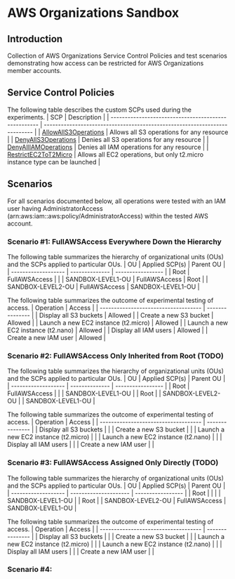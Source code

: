 # AWS Organizations Sandbox

## Introduction
Collection of AWS Organizations Service Control Policies and test scenarios demonstrating how access can be restricted for AWS Organizations member accounts.

## Service Control Policies
The following table describes the custom SCPs used during the experiments.
| SCP                                                  | Description                                                                |
| ---------------------------------------------------- | -------------------------------------------------------------------------- |
| [AllowAllS3Operations](./AllowAllS3Operations.json)  | Allows all S3 operations for any resource                                  |
| [DenyAllS3Operations](./DenyAllS3Operations.json)    | Denies all S3 operations for any resource                                  |
| [DenyAllIAMOperations](./DenyAllIAMOperations.json)  | Denies all IAM operations for any resource                                 |
| [RestrictEC2ToT2Micro](./RestrictEC2ToT2Micro.json)  | Allows all EC2 operations, but only t2.micro instance type can be launched |

## Scenarios
For all scenarios documented below, all operations were tested with an IAM user having AdministratorAccess (arn:aws:iam::aws:policy/AdministratorAccess) within the tested AWS account.

### Scenario #1: FullAWSAccess Everywhere Down the Hierarchy
The following table summarizes the hierarchy of organizational units (OUs) and the SCPs applied to particular OUs.
| OU                  | Applied SCP(s) | Parent OU         |
| ------------------- | -------------- | ----------------- |
| Root                | FullAWSAccess  |                   |
| SANDBOX-LEVEL1-OU   | FullAWSAccess  | Root              |
| SANDBOX-LEVEL2-OU   | FullAWSAccess  | SANDBOX-LEVEL1-OU |

The following table summarizes the outcome of experimental testing of access.
| Operation                            | Access          |
| ------------------------------------ | --------------- |
| Display all S3 buckets               | Allowed         |
| Create a new S3 bucket               | Allowed         |
| Launch a new EC2 instance (t2.micro) | Allowed         |
| Launch a new EC2 instance (t2.nano)  | Allowed         |
| Display all IAM users                | Allowed         |
| Create a new IAM user                | Allowed         |

### Scenario #2: FullAWSAccess Only Inherited from Root (TODO)
The following table summarizes the hierarchy of organizational units (OUs) and the SCPs applied to particular OUs.
| OU                  | Applied SCP(s) | Parent OU         |
| ------------------- | -------------- | ----------------- |
| Root                | FullAWSAccess  |                   |
| SANDBOX-LEVEL1-OU   |                | Root              |
| SANDBOX-LEVEL2-OU   |                | SANDBOX-LEVEL1-OU |

The following table summarizes the outcome of experimental testing of access.
| Operation                            | Access          |
| ------------------------------------ | --------------- |
| Display all S3 buckets               |                 |
| Create a new S3 bucket               |                 |
| Launch a new EC2 instance (t2.micro) |                 |
| Launch a new EC2 instance (t2.nano)  |                 |
| Display all IAM users                |                 |
| Create a new IAM user                |                 |

### Scenario #3: FullAWSAccess Assigned Only Directly (TODO)
The following table summarizes the hierarchy of organizational units (OUs) and the SCPs applied to particular OUs.
| OU                  | Applied SCP(s)        | Parent OU         |
| ------------------- | --------------------- | ----------------- |
| Root                |                       |                   |
| SANDBOX-LEVEL1-OU   |                       | Root              |
| SANDBOX-LEVEL2-OU   | FullAWSAccess         | SANDBOX-LEVEL1-OU |

The following table summarizes the outcome of experimental testing of access.
| Operation                            | Access          |
| ------------------------------------ | --------------- |
| Display all S3 buckets               |                 |
| Create a new S3 bucket               |                 |
| Launch a new EC2 instance (t2.micro) |                 |
| Launch a new EC2 instance (t2.nano)  |                 |
| Display all IAM users                |                 |
| Create a new IAM user                |                 |

### Scenario #4: 
